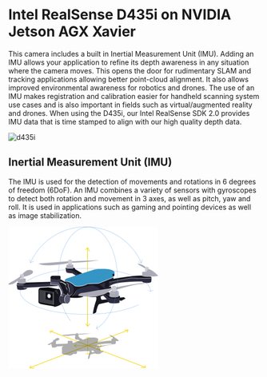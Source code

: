 # Intel RealSense D435i on NVIDIA Jetson AGX Xavier

This camera includes a built in Inertial Measurement Unit (IMU). Adding an IMU allows your application to refine its depth awareness in any situation where the camera moves. This opens the door for rudimentary SLAM and tracking applications allowing better point-cloud alignment. It also allows improved environmental awareness for robotics and drones. The use of an IMU makes registration and calibration easier for handheld scanning system use cases and is also important in fields such as virtual/augmented reality and drones. When using the D435i, our Intel RealSense SDK 2.0 provides IMU data that is time stamped to align with our high quality depth data.

![d435i](htps://github.com/syedmohiuddinzia/JetsonXavierAGX-H01Kit/blob/main/3-RealSenseD435i/d435i.jpg)

## Inertial Measurement Unit (IMU)
The IMU is used for the detection of movements and rotations in 6 degrees of freedom (6DoF). An IMU combines a variety of sensors with gyroscopes to detect both rotation and movement in 3 axes, as well as pitch, yaw and roll. It is used in applications such as gaming and pointing devices as well as image stabilization.

![IMU](https://github.com/syedmohiuddinzia/JetsonXavierAGX-H01Kit/blob/main/3-RealSenseD435i/imu.png)
